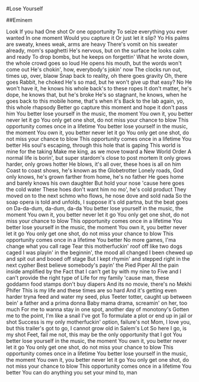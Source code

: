 
#Lose Yourself

##Eminem

Look
If you had
One shot
Or one opportunity
To seize everything you ever wanted
In one moment
Would you capture it
Or just let it slip?
Yo
His palms are sweaty, knees weak, arms are heavy
There's vomit on his sweater already, mom's spaghetti
He's nervous, but on the surface he looks calm and ready
To drop bombs, but he keeps on forgettin'
What he wrote down, the whole crowd goes so loud
He opens his mouth, but the words won't come out
He's chokin', how, everybody's jokin' now
The clocks run out, times up, over, blaow
Snap back to reality, oh there goes gravity
Oh, there goes Rabbit, he choked
He's so mad, but he won't give up that easy? No
He won't have it, he knows his whole back's to these ropes
It don't matter, he's dope, he knows that, but he's broke
He's so stagnant, he knows, when he goes back to this mobile home, that's when it's
Back to the lab again, yo, this whole rhapsody
Better go capture this moment and hope it don't pass him
You better lose yourself in the music, the moment
You own it, you better never let it go
You only get one shot, do not miss your chance to blow
This opportunity comes once in a lifetime
You better lose yourself in the music, the moment
You own it, you better never let it go
You only get one shot, do not miss your chance to blow
This opportunity comes once in a lifetime
You better
His soul's escaping, through this hole that is gaping
This world is mine for the taking
Make me king, as we move toward a New World Order
A normal life is borin', but super stardom's close to post mortem
It only grows harder, only grows hotter
He blows, it's all over, these hoes is all on him
Coast to coast shows, he's known as the Globetrotter
Lonely roads, God only knows, he's grown farther from home, he's no father
He goes home and barely knows his own daughter
But hold your nose 'cause here goes the cold water
These hoes don't want him no mo', he's cold product
They moved on to the next schmo who flows, he nose dove and sold nada
So the soap opera is told and unfolds, I suppose it's old partna, but the beat goes on
Da-da-dum, da-dum, da-da
You better lose yourself in the music, the moment
You own it, you better never let it go
You only get one shot, do not miss your chance to blow
This opportunity comes once in a lifetime
You better lose yourself in the music, the moment
You own it, you better never let it go
You only get one shot, do not miss your chance to blow
This opportunity comes once in a lifetime
You better
No more games, I'ma change what you call rage
Tear this motherfuckin' roof off like two dogs caged
I was playin' in the beginnin', the mood all changed
I been chewed up and spit out and booed off stage
But I kept rhymin' and stepped right in the next cypher
Best believe somebody's payin' the Pied Piper
All the pain inside amplified by the
Fact that I can't get by with my nine to
Five and I can't provide the right type of
Life for my family 'cause man, these goddamn food stamps don't buy diapers
And its no movie, there's no Mekhi Phifer
This is my life and these times are so hard
And it's getting even harder tryna feed and water my seed, plus
Teeter totter, caught up between bein' a father and a prima donna
Baby mama drama, screamin' on her, too much
For me to wanna stay in one spot, another day of monotony's
Gotten me to the point, I'm like a snail I've got
To formulate a plot or end up in jail or shot
Success is my only motherfuckin' option, failure's not
Mom, I love you, but this trailer's got to go, I cannot grow old in Salem's Lot
So here I go, is my shot
Feet, fail me not, this may be the only opportunity that I got
You better lose yourself in the music, the moment
You own it, you better never let it go
You only get one shot, do not miss your chance to blow
This opportunity comes once in a lifetime
You better lose yourself in the music, the moment
You own it, you better never let it go
You only get one shot, do not miss your chance to blow
This opportunity comes once in a lifetime
You better
You can do anything you set your mind to, man
